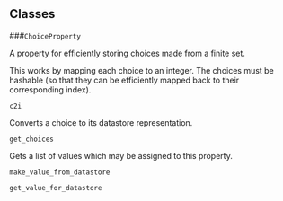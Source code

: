 # 










## Classes
    
    
###`ChoiceProperty`

A property for efficiently storing choices made from a finite set.

  This works by mapping each choice to an integer.  The choices must be hashable
  (so that they can be efficiently mapped back to their corresponding index).
  

        
        
            

`c2i`

Converts a choice to its datastore representation.

            

`get_choices`

Gets a list of values which may be assigned to this property.

            

`make_value_from_datastore`



            

`get_value_for_datastore`



            

        

    
